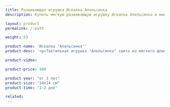 ```yaml
---
title: Развивающая игрушка Искалка Апельсинка
description: Купить мягкую развивающую игрушку Искалка Апельсинка в магазине KiddyTrick

layout: product
permalink: /:path

weight: 53

product-name: 'Искалка "Апельсинка"'
product-desc: '<p>Тактильная игрушка "Апельсинка" сшита из мягкого флиса и фетра с наполнителем для игрушек. Гранулы и спрятанные в них пуговки и бусины помогут ребенку в развитии мелкой моторики. Фетровая долька крепиться к апельсину шнуром. Веселая форма и яркий цвет порадуют ребенка, а сама игра станет отличным вариантом занять ребенка в путешествии.</p>'

product-video:

product-price: 400

product-year: "от 3 лет"
product-size: "14х14 см"
product-time: "1-2 дня"

related:
---
```

	